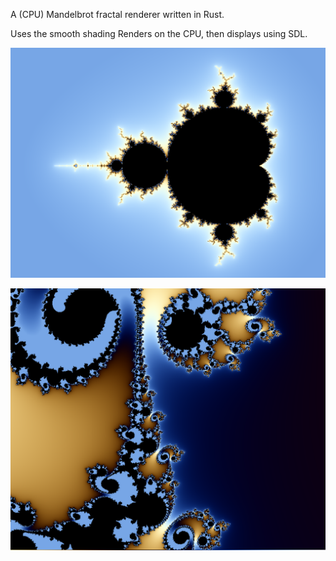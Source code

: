 A (CPU) Mandelbrot fractal renderer written in Rust.

Uses the smooth shading
Renders on the CPU, then displays using SDL.

![screenshot](sshot1.png)

![screenshot](sshot2.png)
